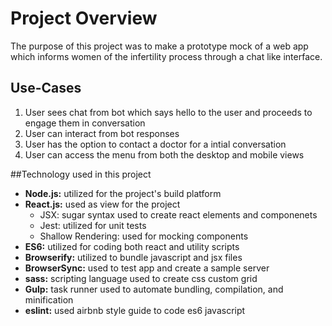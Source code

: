 # Project Overview
The purpose of this project was to make a prototype mock of a web app which informs women of the infertility process through a chat like interface.

## Use-Cases
1. User sees chat from bot which says hello to the user and proceeds to engage them in conversation
2. User can interact from bot responses
3. User has the option to contact a doctor for a intial conversation
4. User can access the menu from both the desktop and mobile views

##Technology used in this project

- **Node.js:** utilized for the project's build platform
- **React.js:** used as view for the project
  - JSX: sugar syntax used to create react elements and componenets
  - Jest: utilized for unit tests
  - Shallow Rendering: used for mocking components
- **ES6:** utilized for coding both react and utility scripts
- **Browserify:** utilized to bundle javascript and jsx files
- **BrowserSync:** used to test app and create a sample server
- **sass:** scripting language used to create css custom grid
- **Gulp:** task runner used to automate bundling, compilation, and minification
- **eslint:** used airbnb style guide to code es6 javascript

